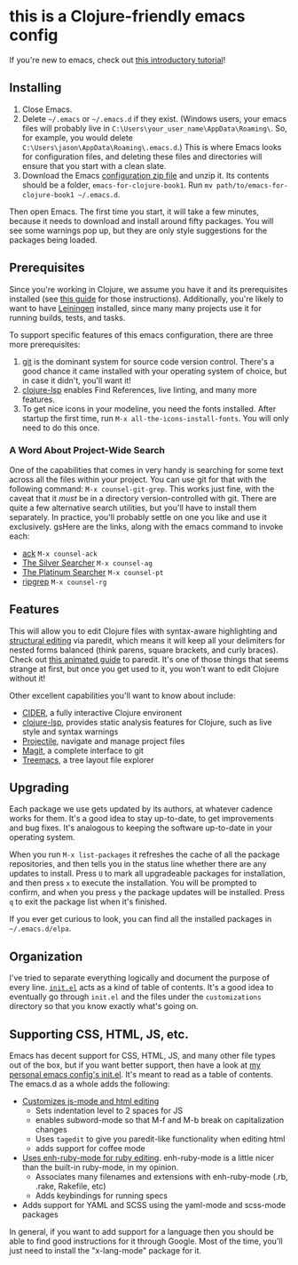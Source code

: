 # this is a Clojure-friendly emacs config

If you're new to emacs, check out
[this introductory tutorial](http://www.braveclojure.com/basic-emacs/)!

## Installing

1. Close Emacs.
2. Delete `~/.emacs` or `~/.emacs.d` if they exist. (Windows users, your
   emacs files will probably live in
   `C:\Users\your_user_name\AppData\Roaming\`. So, for example, you
   would delete `C:\Users\jason\AppData\Roaming\.emacs.d`.) This is
   where Emacs looks for configuration files, and deleting these files
   and directories will ensure that you start with a clean slate.
3. Download the Emacs
   [configuration zip file](https://github.com/flyingmachine/emacs-for-clojure/archive/book1.zip)
   and unzip it. Its contents should be a folder,
   `emacs-for-clojure-book1`. Run `mv path/to/emacs-for-clojure-book1
   ~/.emacs.d`.

Then open Emacs. The first time you start, it will take a few minutes,
because it needs to download and install around fifty packages. You
will see some warnings pop up, but they are only style suggestions for
the packages being loaded.

## Prerequisites
Since you're working in Clojure, we assume you have it and its prerequisites 
installed (see [this guide](https://clojure.org/guides/install_clojure) for 
those instructions). Additionally, you're likely to want to have 
[Leiningen](https://leiningen.org/) installed, since many many projects use 
it for running builds, tests, and tasks.

To support specific features of this emacs configuration, there are three more 
prerequisites:

1. [git](https://git-scm.com/) is the dominant system for source code
   version control. There's a good chance it came installed with your operating
   system of choice, but in case it didn't, you'll want it!
2. [clojure-lsp](https://clojure-lsp.io/installation/) enables Find References,
   live linting, and many more features.
3. To get nice icons in your modeline, you need the fonts installed. After
   startup the first time, run `M-x all-the-icons-install-fonts`. You will only 
   need to do this once.

### A Word About Project-Wide Search
One of the capabilities that comes in very handy is searching for some text 
across all the files within your project. You can use git for that with the following
command: `M-x counsel-git-grep`. This works just fine, with the caveat that it 
_must_ be in a directory version-controlled with git. There are quite a few
alternative search utilities, but you'll have to install them separately. In 
practice, you'll probably settle on one you like and use it exclusively.  gsHere 
are the links, along with the emacs command to invoke each:

* [ack](https://beyondgrep.com/) `M-x counsel-ack`
* [The Silver Searcher](https://github.com/ggreer/the_silver_searcher) `M-x
  counsel-ag`
* [The Platinum
  Searcher](https://github.com/monochromegane/the_platinum_searcher) `M-x
  counsel-pt`
* [ripgrep](https://github.com/BurntSushi/ripgrep) `M-x counsel-rg`

## Features
This will allow you to edit Clojure files with syntax-aware
highlighting and [structural
editing](https://clojure.org/guides/structural_editing) 
via paredit, which means it will keep all your delimiters for nested forms 
balanced (think parens, square brackets, and curly braces). Check out [this animated
guide](http://danmidwood.com/content/2014/11/21/animated-paredit.html)
to paredit. It's one of those things that seems strange at first, but
once you get used to it, you won't want to edit Clojure without it!

Other excellent capabilities you'll want to know about include:

* [CIDER](https://cider.mx/), a fully interactive Clojure environent
* [clojure-lsp](https://clojure-lsp.io/), provides static analysis
  features for Clojure, such as live style and syntax warnings
* [Projectile](https://projectile.mx/), navigate and manage project
  files
* [Magit](https://magit.vc/), a complete interface to git
* [Treemacs](https://github.com/Alexander-Miller/treemacs), a tree
  layout file explorer

## Upgrading
Each package we use gets updated by its authors, at whatever cadence works for
them. It's a good idea to stay up-to-date, to get improvements and bug
fixes. It's analogous to keeping the software up-to-date in your operating
system.

When you run `M-x list-packages` it refreshes the cache of all the package
repositories, and then tells you in the status line whether there are any
updates to install. Press `U` to mark all upgradeable packages for installation,
and then press `x` to execute the installation. You will be prompted to confirm,
and when you press `y` the package updates will be installed. Press `q` to exit
the package list when it's finished.

If you ever get curious to look, you can find all the installed packages in `~/.emacs.d/elpa`.

## Organization

I've tried to separate everything logically and document the purpose
of every line. [`init.el`](./init.el) acts as a kind of table of
contents.  It's a good idea to eventually go through `init.el` and the
files under the `customizations` directory so that you know exactly
what's going on.

## Supporting CSS, HTML, JS, etc.

Emacs has decent support for CSS, HTML, JS, and many other file types
out of the box, but if you want better support, then have a look at 
[my personal emacs config's
init.el](https://github.com/flyingmachine/emacs.d/blob/master/init.el). 
It's meant to read as a table of contents. The emacs.d as a whole adds the following:

* [Customizes js-mode and html editing](https://github.com/flyingmachine/emacs.d/blob/master/customizations/setup-js.el)
    * Sets indentation level to 2 spaces for JS
    * enables subword-mode so that M-f and M-b break on capitalization changes
    * Uses `tagedit` to give you paredit-like functionality when editing html
    * adds support for coffee mode
* [Uses enh-ruby-mode for ruby
editing](https://github.com/flyingmachine/emacs.d/blob/master/customizations/setup-ruby.el). 
enh-ruby-mode is a little nicer than the built-in ruby-mode, in my opinion.
    * Associates many filenames and extensions with enh-ruby-mode (.rb, .rake, Rakefile, etc)
    * Adds keybindings for running specs
* Adds support for YAML and SCSS using the yaml-mode and scss-mode packages

In general, if you want to add support for a language then you should
be able to find good instructions for it through Google. Most of the
time, you'll just need to install the "x-lang-mode" package for it.
